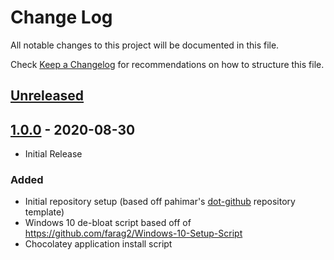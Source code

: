 # Change Log

All notable changes to this project will be documented in this file.

Check [Keep a Changelog](http://keepachangelog.com/) for recommendations on how to structure this file.

## [Unreleased]

## [1.0.0] - 2020-08-30

- Initial Release

### Added

- Initial repository setup (based off pahimar's [dot-github](https://github.com/pahimar/dot-github) repository template)
- Windows 10 de-bloat script based off of https://github.com/farag2/Windows-10-Setup-Script
- Chocolatey application install script

[unreleased]: https://github.com/pahimar/windows-setup/compare/v1.0.0...HEAD
[1.0.0]: https://github.com/pahimar/windows-setup/compare/0c5c8e174afa19c8931e582e4a3c4b58f775ed4a...v1.0.0
